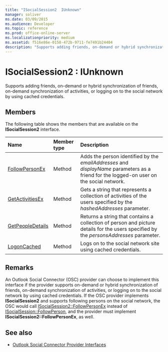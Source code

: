 ```yaml
---
title: "ISocialSession2  IUnknown"
manager: soliver
ms.date: 03/09/2015
ms.audience: Developer
ms.topic: reference
ms.prod: office-online-server
ms.localizationpriority: medium
ms.assetid: f516e86e-0158-472b-9711-fe7491b24404
description: "Supports adding friends, on-demand or hybrid synchronization of friends, on-demand synchronization of activities, or logging on to the social network by using cached credentials."
---
```


# ISocialSession2 : IUnknown

Supports adding friends, on-demand or hybrid synchronization of friends, on-demand synchronization of activities, or logging on to the social network by using cached credentials.
  
## Members

The following table shows the members that are available on the **ISocialSession2** interface. 
  
|**Name**|**Member type**|**Description**|
|:-----|:-----|:-----|
|[FollowPersonEx](isocialsession2-followpersonex.md) <br/> |Method  <br/> |Adds the person identified by the  _emailAddresses_ and  _displayName_ parameters as a friend for the logged-on user on the social network.  <br/> |
|[GetActivitiesEx](isocialsession2-getactivitiesex.md) <br/> |Method  <br/> |Gets a string that represents a collection of activities of the users specified by the  _hashedAddresses_ parameter.  <br/> |
|[GetPeopleDetails](isocialsession2-getpeopledetails.md) <br/> |Method  <br/> |Returns a string that contains a collection of person and picture details for the users specified by the  _personsAddresses_ parameter.  <br/> |
|[LogonCached](isocialsession2-logoncached.md) <br/> |Method  <br/> |Logs on to the social network site using cached credentials.  <br/> |
   
## Remarks

An Outlook Social Connector (OSC) provider can choose to implement this interface if the provider supports on-demand or hybrid synchronization of friends, on-demand synchronization of activities, or logging on to the social network by using cached credentials. If the OSC provider implements **ISocialSession2** and supports following persons on the social network, the OSC would call [ISocialSession2::FollowPersonEx](isocialsession2-followpersonex.md) instead of [ISocialSession::FollowPerson](isocialsession-followperson.md), and the provider must implement **ISocialSession2::FollowPersonEx**, as well.
  
## See also

- [Outlook Social Connector Provider Interfaces](outlook-social-connector-provider-interfaces.md)

